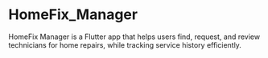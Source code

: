 # HomeFix_Manager
HomeFix Manager is a Flutter app that helps users find, request, and review technicians for home repairs, while tracking service history efficiently.
